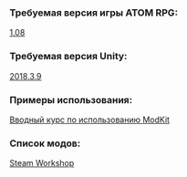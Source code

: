 ### Требуемая версия игры ATOM RPG:
[1.08](https://store.steampowered.com/app/552620)

### Требуемая версия Unity:
[2018.3.9](https://unity3d.com/ru/get-unity/download?ref=personal)

### Примеры использования:
[Вводный курс по использованию ModKit](https://steamcommunity.com/sharedfiles/filedetails/?id=1657083263)

### Список модов:
[Steam Workshop](https://steamcommunity.com/app/552620/workshop)
